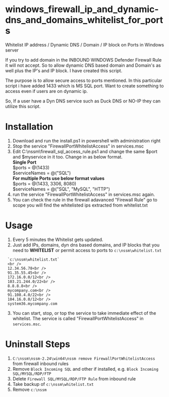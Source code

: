 # windows_firewall_ip_and_dynamic-dns_and_domains_whitelist_for_ports
Whitelist IP address / Dynamic DNS / Domain / IP block on Ports in Windows server


If you try to add domain in the INBOUND WINDOWS Defender Firewall Rule it will not accept.
So to allow dynamic DNS based domain and Domain's as well plus the IP's and IP block.
I have created this script.

The purpose is to allow secure access to ports mentioned. In this particular script i have 
added 1433 which is MS SQL port. Want to create something to access even if users are on dynamic ip.

So, If a user have a Dyn DNS service such as Duck DNS or NO-IP they can utilize this script.
# Installation

   1. Download and run the install.ps1 in powershell with administration right
   2. Stop the service "FirewallPortWhitelistAccess" in services.msc
   3. Edit C:\nssm\firewall_sql_access_rule.ps1 and change the same $port and $myservice in it too. Change in as below format.
    <br /> 
    **Single Port**<br /> 
    $ports = @(1433)<br />
      $serviceNames = @("SQL")<br /> 
    **For multiple Ports use below format values**<br /> 
    $ports = @(1433, 3306, 8080)<br />
      $serviceNames = @("SQL", "MySQL", "HTTP")<br />
   4. run the service "FirewallPortWhitelistAccess" in services.msc again.
   5. You can check the rule in the firewall adavanced "Firewall <ServiceName> Rule" go to scope you will find the whitelisted ips extracted from whitelist.txt

# Usage
   1) Every 5 minutes the Whitelist gets updated.
   2) Just add IPs, domains, dyn dns based domains, and IP blocks that you need to **WHITELIST** or permit access to ports to `c:\nssm\whitelist.txt`
 
     `c:\nssm\whitelist.txt`
     <br /> 
     12.34.56.78<br /> 
     91.35.55.45<br /> 
     172.16.0.0/12<br /> 
     103.21.244.0/22<br /> 
     8.8.8.8<br /> 
     mycompany.com<br /> 
     91.108.4.0/22<br /> 
     104.16.0.0/12<br /> 
     system36.mycompany.com
   
   3) You can start, stop, or top the service to take immediate effect of the whitelist. The service is called "FirewallPortWhitelistAccess" in `services.msc`.

# Uninstall Steps
1. `C:\nssm\nssm-2.24\win64\nssm remove FirewallPortWhitelistAccess` from firewall inbound rules
2. Remove `Block Incoming SQL` and other if installed, e.g. `Block Incoming SQL/MYSQL/RDP/FTP`
3. Delete `Firewall SQL/MYSQL/RDP/FTP Rule` from inbound rule
4. Take backup of `c:\nssm\whitelist.txt`
5. Remove `c:\nssm`
